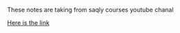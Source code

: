 These notes are taking from saqly courses youtube chanal 


<a href="https://www.youtube.com/@saqlycourses"> Here is the link</a>   

